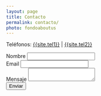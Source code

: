 ```yaml
---
layout: page
title: Contacto
permalink: contacto/
photo: fondoaboutus
---
```


<section class="cards">
<div class="halfcard">
<p>Teléfonos: <a href="tel:{{ site.tel1}}"> {{site.tel1}}</a> | <a href="tel:{{ site.tel2}}">{{site.tel2}}</a></p>

<form action="https://formspree.io/{{ site.email }}" method="POST">
    <label for="name">Nombre</label>
      <input type="text" name="name"><br>
    <label for="name">Email</label>
      <input type="email" name="_replyto"><br>
    <label for="message">Mensaje</label>
      <textarea type="text" name="message"></textarea><br>
    <input class="submitbutton" type="submit" value="Enviar">
</form>

</div>
<div class="halfcard">
<div id="map"></div>
</div>
</section>

<script src="{{site.baseurl}}js/map.js"></script>

<script async defer
    src="https://maps.googleapis.com/maps/api/js?key=AIzaSyCLQc8Mu-fjVVgkBV77SKMaYiGJV0jaRQw&callback=initMap">
</script>
